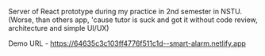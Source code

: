 Server of React prototype during my practice in 2nd semester in NSTU.
(Worse, than others app, 'cause tutor is suck and got it without code review, architecture and simple UI/UX)
  
Demo URL - https://64635c3c103ff4776f511c1d--smart-alarm.netlify.app
